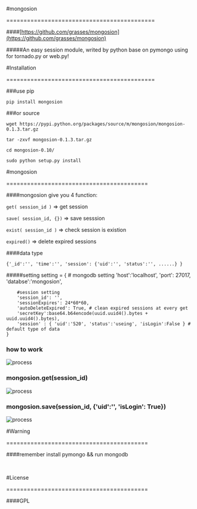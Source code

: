 #mongosion

===========================================


####[https://github.com/grasses/mongosion](https://github.com/grasses/mongosion)


#####An easy session module, writed by python base on pymongo using for tornado.py or web.py!


#Installation

===========================================

###use pip
 
	pip install mongosion
	
###or source

	wget https://pypi.python.org/packages/source/m/mongosion/mongosion-0.1.3.tar.gz

	tar -zxvf mongosion-0.1.3.tar.gz
	
	cd mongosion-0.10/
	
	sudo python setup.py install
	
#mongosion


=========================================

####mongosion give you 4 function: 
	
`get( session_id )`  => get session
	
`save( session_id, {})` => save sesssion
	
`exist( session_id )` => check session is existion

`expired()` => delete expired sessions


####data type 

	{'_id':'', 'time':'', 'session': {'uid':'', 'status':'', ......} } 

#####setting
	setting = {
    	# mongodb setting
    	'host':'localhost',
    	'port': 27017,
    	'databse':'mongosion',
    	
    	#session setting
    	'session_id': '',
    	'sessionExpires': 24*60*60,
    	'autoDeleteExpired': True, # clean expired sessions at every get 
    	'secretKey':base64.b64encode(uuid.uuid4().bytes + uuid.uuid4().bytes),
    	'session' : { 'uid':'520', 'status':'useing', 'isLogin':False } # default type of data
	}

### how to work

![process](http://xiaocao.u.qiniudn.com/image/mongsosionProcessSession.png)

### mongosion.get(session_id)

![process](http://xiaocao.u.qiniudn.com/image/mongsosionGetSession.png)

### mongosion.save(session_id, {'uid':'', 'isLogin': True})

![process](http://xiaocao.u.qiniudn.com/image/mongsosionSaveSession.png)

#Warning

=========================================

####remember install pymongo && run mongodb

<br>

#License
 

=========================================
 
 
####GPL
 
 
 
